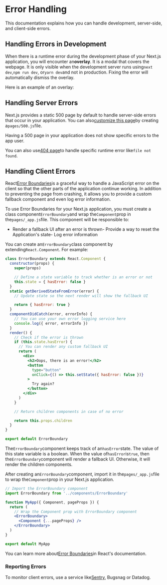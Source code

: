 # Error Handling

This documentation explains how you can handle development, server-side, and client-side errors.

## Handling Errors in Development

When there is a runtime error during the development phase of your Next.js application, you will encounter an**overlay**. It is a modal that covers the webpage. It is only visible when the development server runs using`next dev`,`npm run dev`, or`yarn dev`and not in production. Fixing the error will automatically dismiss the overlay.

Here is an example of an overlay:



## Handling Server Errors

Next.js provides a static 500 page by default to handle server-side errors that occur in your application. You can also[customize this page](/docs/guide/advanced-features/custom-error-page#customizing-the-500-page)by creating a`pages/500.js`file.

Having a 500 page in your application does not show specific errors to the app user.

You can also use[404 page](/docs/guide/advanced-features/custom-error-page#404-page)to handle specific runtime error like`file not found`.

## Handling Client Errors

React[Error Boundaries](https://reactjs.org/docs/error-boundaries.html)is a graceful way to handle a JavaScript error on the client so that the other parts of the application continue working. In addition to preventing the page from crashing, it allows you to provide a custom fallback component and even log error information.

To use Error Boundaries for your Next.js application, you must create a class component`ErrorBoundary`and wrap the`Component`prop in the`pages/_app.js`file. This component will be responsible to:

- Render a fallback UI after an error is thrown- Provide a way to reset the Application's state- Log error information

You can create an`ErrorBoundary`class component by extending`React.Component`. For example:

```jsx
class ErrorBoundary extends React.Component {
  constructor(props) {
    super(props)

    // Define a state variable to track whether is an error or not
    this.state = { hasError: false }
  }
  static getDerivedStateFromError(error) {
    // Update state so the next render will show the fallback UI

    return { hasError: true }
  }
  componentDidCatch(error, errorInfo) {
    // You can use your own error logging service here
    console.log({ error, errorInfo })
  }
  render() {
    // Check if the error is thrown
    if (this.state.hasError) {
      // You can render any custom fallback UI
      return (
        <div>
          <h2>Oops, there is an error!</h2>
          <button
            type="button"
            onClick={() => this.setState({ hasError: false })}
          >
            Try again?
          </button>
        </div>
      )
    }

    // Return children components in case of no error

    return this.props.children
  }
}

export default ErrorBoundary

```

The`ErrorBoundary`component keeps track of an`hasError`state. The value of this state variable is a boolean. When the value of`hasError`is`true`, then the`ErrorBoundary`component will render a fallback UI. Otherwise, it will render the children components.

After creating an`ErrorBoundary`component, import it in the`pages/_app.js`file to wrap the`Component`prop in your Next.js application.

```jsx
// Import the ErrorBoundary component
import ErrorBoundary from '../components/ErrorBoundary'

function MyApp({ Component, pageProps }) {
  return (
    // Wrap the Component prop with ErrorBoundary component
    <ErrorBoundary>
      <Component {...pageProps} />
    </ErrorBoundary>
  )
}

export default MyApp

```

You can learn more about[Error Boundaries](https://reactjs.org/docs/error-boundaries.html)in React's documentation.

### Reporting Errors

To monitor client errors, use a service like[Sentry](https://github.com/vercel/next.js/tree/canary/examples/with-sentry), Bugsnag or Datadog.
